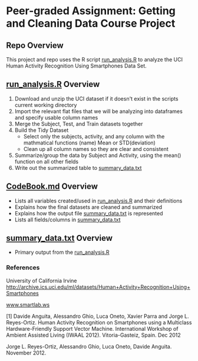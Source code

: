 # Peer-graded Assignment: Getting and Cleaning Data Course Project

## Repo Overview

This project and repo uses the R script [run_analysis.R](https://github.com/gitlabsbetter/getting_and_cleaning_data_final/blob/main/run_analysis.R) to analyze the UCI Human Activity Recognition Using Smartphones Data Set.

## [run_analysis.R](https://github.com/gitlabsbetter/getting_and_cleaning_data_final/blob/main/run_analysis.R) Overview

1. Download and unzip the UCI dataset if it doesn't exist in the scripts current working directory
2. Import the relevant flat files that we will be analyzing into dataframes and specify usable column names
3. Merge the Subject, Test, and Train datasets together
4. Build the Tidy Dataset
    - Select only the subjects, activity, and any column with the mathmatical functions (name) Mean or STD(deviation)
    - Clean up all column names so they are clear and consistent
5. Summarize/group the data by Subject and Activity, using the mean() function on all other fields
6. Write out the summarized table to [summary_data.txt](https://github.com/gitlabsbetter/getting_and_cleaning_data_final/blob/main/summary_data.txt)


## [CodeBook.md](https://github.com/gitlabsbetter/getting_and_cleaning_data_final/blob/main/CodeBook.md) Overview
- Lists all variables created/used in [run_analysis.R](https://github.com/gitlabsbetter/getting_and_cleaning_data_final/blob/main/run_analysis.R) and their definitions
- Explains how the final datasets are cleaned and summarized
- Explains how the output file [summary_data.txt](https://github.com/gitlabsbetter/getting_and_cleaning_data_final/blob/main/summary_data.txt) is represented
- Lists all fields/columns in [summary_data.txt](https://github.com/gitlabsbetter/getting_and_cleaning_data_final/blob/main/summary_data.txt)

## [summary_data.txt](https://github.com/gitlabsbetter/getting_and_cleaning_data_final/blob/main/summary_data.txt) Overview
- Primary output from the [run_analysis.R](https://github.com/gitlabsbetter/getting_and_cleaning_data_final/blob/main/run_analysis.R)

### References

University of California Irvine
http://archive.ics.uci.edu/ml/datasets/Human+Activity+Recognition+Using+Smartphones

www.smartlab.ws

[1] Davide Anguita, Alessandro Ghio, Luca Oneto, Xavier Parra and Jorge L. Reyes-Ortiz. Human Activity Recognition on Smartphones using a Multiclass Hardware-Friendly Support Vector Machine. International Workshop of Ambient Assisted Living (IWAAL 2012). Vitoria-Gasteiz, Spain. Dec 2012

Jorge L. Reyes-Ortiz, Alessandro Ghio, Luca Oneto, Davide Anguita. November 2012.
